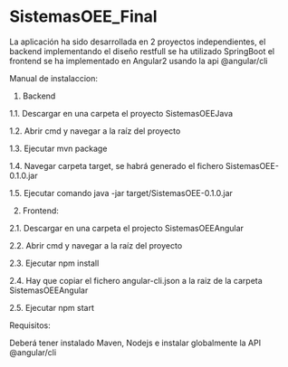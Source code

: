 # SistemasOEE_Final


La aplicación ha sido desarrollada en 2 proyectos independientes, el backend implementando el diseño restfull se ha utilizado SpringBoot
el frontend se ha implementado en Angular2 usando la api @angular/cli

Manual de instalaccion:

1. Backend

1.1. Descargar en una carpeta el proyecto SistemasOEEJava

1.2. Abrir cmd y navegar a la raíz del proyecto

1.3. Ejecutar mvn package

1.4. Navegar carpeta target, se habrá generado el fichero SistemasOEE-0.1.0.jar
  
1.5. Ejecutar comando java -jar target/SistemasOEE-0.1.0.jar
  
  
2. Frontend:

2.1. Descargar en una carpeta el projecto SistemasOEEAngular

2.2. Abrir cmd y navegar a la raíz del proyecto

2.3. Ejecutar npm install

2.4. Hay que copiar el fichero angular-cli.json a la raiz de la carpeta SistemasOEEAngular

2.5. Ejecutar npm start


Requisitos:

Deberá tener instalado Maven, Nodejs e instalar globalmente la API @angular/cli

